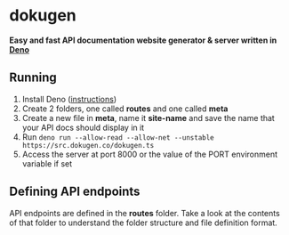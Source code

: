 # dokugen
**Easy and fast API documentation website generator & server written in [Deno](https://deno.land)**

## Running
1. Install Deno ([instructions](https://deno.land))
2. Create 2 folders, one called **routes** and one called **meta**
3. Create a new file in **meta**, name it **site-name** and save the name that your API docs should display in it
2. Run `deno run --allow-read --allow-net --unstable https://src.dokugen.co/dokugen.ts`
3. Access the server at port 8000 or the value of the PORT environment variable if set

## Defining API endpoints
API endpoints are defined in the **routes** folder.
Take a look at the contents of that folder to understand the folder structure and file definition format.
